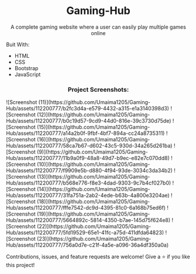 <h1 align="center">Gaming-Hub</h1>
<p align="center">A complete gaming website where a user can easily play multiple games online </p>
<p>Buit With:</p>
<ul>
<li>HTML</li>
<li>CSS</li>
<li>Bootstrap</li>
<li>JavaScript</li>
</ul>

<h3 align="center">Project Screenshots:</h3>
![Screenshot (11)](https://github.com/Umaima1205/Gaming-Hub/assets/112200777/b2fc3d4a-e579-4432-a315-e1a3140398d3)
![Screenshot (12)](https://github.com/Umaima1205/Gaming-Hub/assets/112200777/b0c19d57-9cd9-44d0-816e-39c3730d75de)
![Screenshot (15)](https://github.com/Umaima1205/Gaming-Hub/assets/112200777/a14a2b0f-9fbf-4bf7-894a-cc24a8735311)
![Screenshot (16)](https://github.com/Umaima1205/Gaming-Hub/assets/112200777/58ca7b67-d602-43c5-930d-34a265d261ba)
![Screenshot (9)](https://github.com/Umaima1205/Gaming-Hub/assets/112200777/11b9a0f9-48a8-49d7-b9ec-e82e7c070dd8)
![Screenshot (10)](https://github.com/Umaima1205/Gaming-Hub/assets/112200777/f9909e5b-d880-4f94-93de-3034c3da34b2)
![Screenshot (13)](https://github.com/Umaima1205/Gaming-Hub/assets/112200777/b568e776-f8e3-4dad-9303-9c7b4cf027b0)
![Screenshot (14)](https://github.com/Umaima1205/Gaming-Hub/assets/112200777/31fa751a-2ab2-4ede-b63b-4a800e3204ae)
![Screenshot (18)](https://github.com/Umaima1205/Gaming-Hub/assets/112200777/fffe7542-dc9d-4395-81c0-6a168b75ed6f)
![Screenshot (19)](https://github.com/Umaima1205/Gaming-Hub/assets/112200777/5664892c-5814-4350-b7ae-145d75f624e8)
![Screenshot (22)](https://github.com/Umaima1205/Gaming-Hub/assets/112200777/5fd19529-65e1-41fc-a75d-411dfda64823)
![Screenshot (23)](https://github.com/Umaima1205/Gaming-Hub/assets/112200777/756a0d7e-c21f-4a5e-a096-36a4df350a0a)


Contributions, issues, and feature requests are welcome!
Give a ⭐️ if you like this project!
